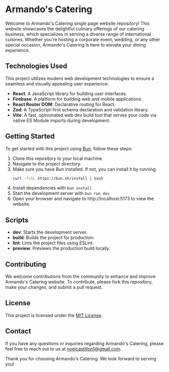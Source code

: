 # Armando's Catering

Welcome to Armando's Catering single page website repository! This website showcases the delightful culinary offerings of our catering business, which specializes in serving a diverse range of international cuisines. Whether you're hosting a corporate event, wedding, or any other special occasion, Armando's Catering is here to elevate your dining experience.

## Technologies Used

This project utilizes modern web development technologies to ensure a seamless and visually appealing user experience:

- **React**: A JavaScript library for building user interfaces.
- **Firebase**: A platform for building web and mobile applications.
- **React Router DOM**: Declarative routing for React.
- **Zod**: A TypeScript-first schema declaration and validation library.
- **Vite**: A fast, opinionated web dev build tool that serves your code via native ES Module imports during development.

## Getting Started

To get started with this project using [Bun](https://bun.sh), follow these steps:

1. Clone this repository to your local machine.
2. Navigate to the project directory.
3. Make sure you have Bun installed. If not, you can install it by running:
   ```bash
   curl -fsSL https://bun.sh/install | bash
4. Install dependencies with `bun install`
5. Start the development server with `bun run dev`
6. Open your browser and navigate to http://localhost:5173 to view the website.

## Scripts

- **dev**: Starts the development server.
- **build**: Builds the project for production.
- **lint**: Lints the project files using ESLint.
- **preview**: Previews the production build locally.

## Contributing

We welcome contributions from the community to enhance and improve Armando's Catering website. To contribute, please fork this repository, make your changes, and submit a pull request.

## License

This project is licensed under the [MIT License](LICENSE).

## Contact

If you have any questions or inquiries regarding Armando's Catering, please feel free to reach out to us at [noelcastillon1@gmail.com](noelcastillon1@gmail.com).

Thank you for choosing Armando's Catering. We look forward to serving you!
